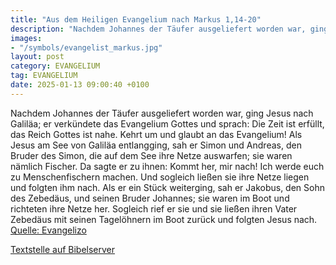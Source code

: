 ```yaml
---
title: "Aus dem Heiligen Evangelium nach Markus 1,14-20"
description: "Nachdem Johannes der Täufer ausgeliefert worden war, ging Jesus nach Galiläa; er verkündete das Evangelium Gottes und sprach: Die Zeit ist erfüllt, das Reich Gottes ist nahe. Kehrt um und glaubt an das Evangelium! Als Jesus am See von Galiläa entlangging, sah er Simon und Andreas...."
images:
- "/symbols/evangelist_markus.jpg"
layout: post
category: EVANGELIUM
tag: EVANGELIUM
date: 2025-01-13 09:00:40 +0100
---
```

Nachdem Johannes der Täufer ausgeliefert worden war, ging Jesus nach Galiläa; er verkündete das Evangelium Gottes
und sprach: Die Zeit ist erfüllt, das Reich Gottes ist nahe. Kehrt um und glaubt an das Evangelium!
Als Jesus am See von Galiläa entlangging, sah er Simon und Andreas, den Bruder des Simon, die auf dem See ihre Netze auswarfen; sie waren nämlich Fischer.<!--more-->
Da sagte er zu ihnen: Kommt her, mir nach! Ich werde euch zu Menschenfischern machen.
Und sogleich ließen sie ihre Netze liegen und folgten ihm nach.
Als er ein Stück weiterging, sah er Jakobus, den Sohn des Zebedäus, und seinen Bruder Johannes; sie waren im Boot und richteten ihre Netze her.
Sogleich rief er sie und sie ließen ihren Vater Zebedäus mit seinen Tagelöhnern im Boot zurück und folgten Jesus nach.<br>
[Quelle: Evangelizo](https://evangeliumtagfuertag.org/DE/gospel)

[Textstelle auf Bibelserver](https://www.bibleserver.com/EU/Markus1,14-20)
